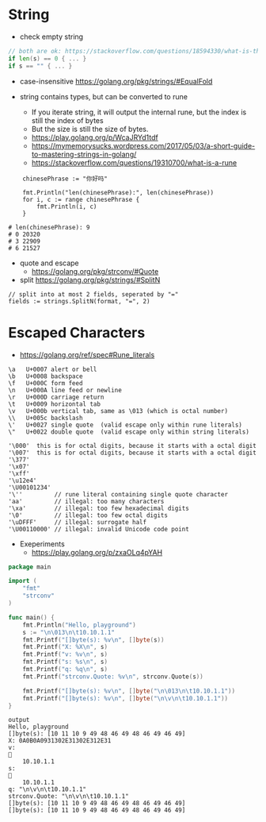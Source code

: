 # String
* check empty string
```go
// both are ok: https://stackoverflow.com/questions/18594330/what-is-the-best-way-to-test-for-an-empty-string-in-go
if len(s) == 0 { ... }
if s == "" { ... }
```
* case-insensitive
https://golang.org/pkg/strings/#EqualFold

* string contains types, but can be converted to rune
  * If you iterate string, it will output the internal rune, but the index is still the index of bytes
  * But the size is still the size of bytes.
  * https://play.golang.org/p/WcaJRYd1tdf
  * https://mymemorysucks.wordpress.com/2017/05/03/a-short-guide-to-mastering-strings-in-golang/
  * https://stackoverflow.com/questions/19310700/what-is-a-rune
```
	chinesePhrase := "你好吗"

	fmt.Println("len(chinesePhrase):", len(chinesePhrase))
	for i, c := range chinesePhrase {
		fmt.Println(i, c)
	}

# len(chinesePhrase): 9
# 0 20320
# 3 22909
# 6 21527
```

* quote and escape
  * https://golang.org/pkg/strconv/#Quote
* split
https://golang.org/pkg/strings/#SplitN
```
// split into at most 2 fields, seperated by "="
fields := strings.SplitN(format, "=", 2)
```
# Escaped Characters
* https://golang.org/ref/spec#Rune_literals
```
\a   U+0007 alert or bell
\b   U+0008 backspace
\f   U+000C form feed
\n   U+000A line feed or newline
\r   U+000D carriage return
\t   U+0009 horizontal tab
\v   U+000b vertical tab, same as \013 (which is octal number)
\\   U+005c backslash
\'   U+0027 single quote  (valid escape only within rune literals)
\"   U+0022 double quote  (valid escape only within string literals)

'\000'  this is for octal digits, because it starts with a octal digit
'\007'  this is for octal digits, because it starts with a octal digit
'\377'
'\x07'
'\xff'
'\u12e4'
'\U00101234'
'\''         // rune literal containing single quote character
'aa'         // illegal: too many characters
'\xa'        // illegal: too few hexadecimal digits
'\0'         // illegal: too few octal digits
'\uDFFF'     // illegal: surrogate half
'\U00110000' // illegal: invalid Unicode code point
```
* Exeperiments
  * https://play.golang.org/p/zxaOLq4pYAH
```go
package main

import (
	"fmt"
	"strconv"
)

func main() {
	fmt.Println("Hello, playground")
	s := "\n\013\n\t10.10.1.1"
	fmt.Printf("[]byte(s): %v\n", []byte(s))
	fmt.Printf("X: %X\n", s)
	fmt.Printf("v: %v\n", s)
	fmt.Printf("s: %s\n", s)
	fmt.Printf("q: %q\n", s)
	fmt.Printf("strconv.Quote: %v\n", strconv.Quote(s))

	fmt.Printf("[]byte(s): %v\n", []byte("\n\013\n\t10.10.1.1"))
	fmt.Printf("[]byte(s): %v\n", []byte("\n\v\n\t10.10.1.1"))
}
```
```
output
Hello, playground
[]byte(s): [10 11 10 9 49 48 46 49 48 46 49 46 49]
X: 0A0B0A0931302E31302E312E31
v: 

	10.10.1.1
s: 

	10.10.1.1
q: "\n\v\n\t10.10.1.1"
strconv.Quote: "\n\v\n\t10.10.1.1"
[]byte(s): [10 11 10 9 49 48 46 49 48 46 49 46 49]
[]byte(s): [10 11 10 9 49 48 46 49 48 46 49 46 49]
```
